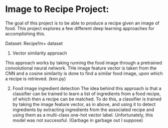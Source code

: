 # Image to Recipe Project:
The goal of this project is to be able to produce a recipe given an image of food. This project explores a few different deep learning approaches for accomplishing this. 

Dataset: Recipe1m+ dataset

1. Vector similarity approach

This approach works by taking running the food image through a pretrained convolutional neural network. THe image feature vector is taken from the CNN and a cosine similarity is done to find a similar food image, upon which a recipe is retrieved. (knn.py)
   
2. Food image ingredient detection
The idea behind this approach is that a classifier can be trained to learn a list of ingredients from a food recipe, of which then a recipe can be matched. To do this, a classifier is trained by taking the image feature vector, as in above, and using it to detect ingredients by extracting ingredients from the associated recipe and using them as a multi-class one-hot vector label. Unfortunately, this model was not successful. (Garbage in garbage out I suppose)
